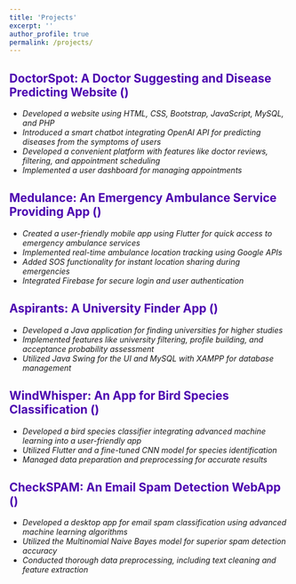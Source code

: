 ```yaml
---
title: 'Projects'
excerpt: ''
author_profile: true
permalink: /projects/
---
```


<!DOCTYPE html>
<html>
<head>
<title>Font Awesome Icons</title>
<meta name="viewport" content="width=device-width, initial-scale=1">
<link rel="stylesheet" href="https://cdnjs.cloudflare.com/ajax/libs/font-awesome/4.7.0/css/font-awesome.min.css">
</head>
<body>

<h2 style="color: #4c00b0;">DoctorSpot: A Doctor Suggesting and Disease Predicting Website (<i class="fa fa-github"></i>)</h2>

- *Developed a website using HTML, CSS, Bootstrap, JavaScript, MySQL, and PHP*
- *Introduced a smart chatbot integrating OpenAI API for predicting diseases from the symptoms of users*
- *Developed a convenient platform with features like doctor reviews, filtering, and appointment scheduling*
- *Implemented a user dashboard for managing appointments*

<h2 style="color: #4c00b0;">Medulance: An Emergency Ambulance Service Providing App (<i class="fa fa-github"></i>)</h2>

- *Created a user-friendly mobile app using Flutter for quick access to emergency ambulance services*
- *Implemented real-time ambulance location tracking using Google APIs*
- *Added SOS functionality for instant location sharing during emergencies*
- *Integrated Firebase for secure login and user authentication*

<h2 style="color: #4c00b0;">Aspirants: A University Finder App (<i class="fa fa-github"></i>)</h2>

- *Developed a Java application for finding universities for higher studies*
- *Implemented features like university filtering, profile building, and acceptance probability assessment*
- *Utilized Java Swing for the UI and MySQL with XAMPP for database management*

<h2 style="color: #4c00b0;">WindWhisper: An App for Bird Species Classification (<i class="fa fa-github"></i>)</h2>

- *Developed a bird species classifier integrating advanced machine learning into a user-friendly app*
- *Utilized Flutter and a fine-tuned CNN model for species identification*
- *Managed data preparation and preprocessing for accurate results*

<h2 style="color: #4c00b0;">CheckSPAM: An Email Spam Detection WebApp (<i class="fa fa-github"></i>)</h2>

- *Developed a desktop app for email spam classification using advanced machine learning algorithms*
- *Utilized the Multinomial Naive Bayes model for superior spam detection accuracy*
- *Conducted thorough data preprocessing, including text cleaning and feature extraction*
